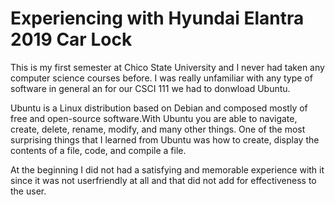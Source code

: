 
# Experiencing with Hyundai Elantra 2019 Car Lock
This is my first semester at Chico State University and I never had taken any computer science courses before. I was really unfamiliar with any type of software in general an for our CSCI 111 we had to donwload Ubuntu.


Ubuntu is a Linux distribution based on Debian and composed mostly of free and open-source software.With Ubuntu you are able to navigate, create, delete, rename, modify, and many other things. One of the most surprising things that I learned from Ubuntu was how to create, display the contents of a file, code, and compile a file.

At the beginning I did not had a satisfying and memorable experience with it since it was not userfriendly at all and that did not add for effectiveness to the user. 
